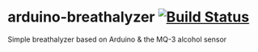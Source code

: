 # arduino-breathalyzer [![Build Status](https://travis-ci.org/openhardwarehealthcare/arduino-breathalyzer.svg)](https://travis-ci.org/openhardwarehealthcare/arduino-breathalyzer)

Simple breathalyzer based on Arduino &amp; the MQ-3 alcohol sensor
